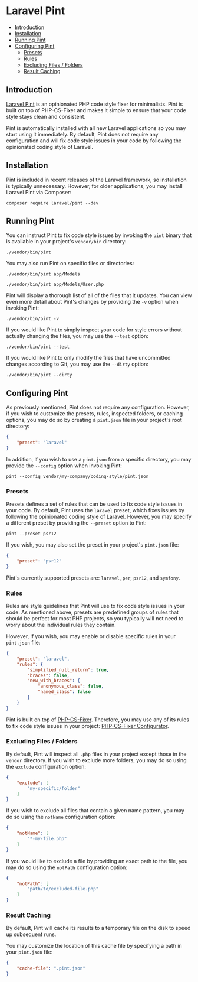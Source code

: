 # Laravel Pint

- [Introduction](#introduction)
- [Installation](#installation)
- [Running Pint](#running-pint)
- [Configuring Pint](#configuring-pint)
    - [Presets](#presets)
    - [Rules](#rules)
    - [Excluding Files / Folders](#excluding-files-or-folders)
    - [Result Caching](#result-caching)

<a name="introduction"></a>
## Introduction

[Laravel Pint](https://github.com/laravel/pint) is an opinionated PHP code style fixer for minimalists. Pint is built on top of PHP-CS-Fixer and makes it simple to ensure that your code style stays clean and consistent.

Pint is automatically installed with all new Laravel applications so you may start using it immediately. By default, Pint does not require any configuration and will fix code style issues in your code by following the opinionated coding style of Laravel.

<a name="installation"></a>
## Installation

Pint is included in recent releases of the Laravel framework, so installation is typically unnecessary. However, for older applications, you may install Laravel Pint via Composer:

```shell
composer require laravel/pint --dev
```

<a name="running-pint"></a>
## Running Pint

You can instruct Pint to fix code style issues by invoking the `pint` binary that is available in your project's `vendor/bin` directory:

```shell
./vendor/bin/pint
```

You may also run Pint on specific files or directories:

```shell
./vendor/bin/pint app/Models

./vendor/bin/pint app/Models/User.php
```

Pint will display a thorough list of all of the files that it updates. You can view even more detail about Pint's changes by providing the `-v` option when invoking Pint:

```shell
./vendor/bin/pint -v
```

If you would like Pint to simply inspect your code for style errors without actually changing the files, you may use the `--test` option:

```shell
./vendor/bin/pint --test
```

If you would like Pint to only modify the files that have uncommitted changes according to Git, you may use the `--dirty` option:

```shell
./vendor/bin/pint --dirty
```

<a name="configuring-pint"></a>
## Configuring Pint

As previously mentioned, Pint does not require any configuration. However, if you wish to customize the presets, rules, inspected folders, or caching options, you may do so by creating a `pint.json` file in your project's root directory:

```json
{
    "preset": "laravel"
}
```

In addition, if you wish to use a `pint.json` from a specific directory, you may provide the `--config` option when invoking Pint:

```shell
pint --config vendor/my-company/coding-style/pint.json
```

<a name="presets"></a>
### Presets

Presets defines a set of rules that can be used to fix code style issues in your code. By default, Pint uses the `laravel` preset, which fixes issues by following the opinionated coding style of Laravel. However, you may specify a different preset by providing the `--preset` option to Pint:

```shell
pint --preset psr12
```

If you wish, you may also set the preset in your project's `pint.json` file:

```json
{
    "preset": "psr12"
}
```

Pint's currently supported presets are: `laravel`, `per`, `psr12`, and `symfony`.

<a name="rules"></a>
### Rules

Rules are style guidelines that Pint will use to fix code style issues in your code. As mentioned above, presets are predefined groups of rules that should be perfect for most PHP projects, so you typically will not need to worry about the individual rules they contain.

However, if you wish, you may enable or disable specific rules in your `pint.json` file:

```json
{
    "preset": "laravel",
    "rules": {
        "simplified_null_return": true,
        "braces": false,
        "new_with_braces": {
            "anonymous_class": false,
            "named_class": false
        }
    }
}
```

Pint is built on top of [PHP-CS-Fixer](https://github.com/FriendsOfPHP/PHP-CS-Fixer). Therefore, you may use any of its rules to fix code style issues in your project: [PHP-CS-Fixer Configurator](https://mlocati.github.io/php-cs-fixer-configurator).

<a name="excluding-files-or-folders"></a>
### Excluding Files / Folders

By default, Pint will inspect all `.php` files in your project except those in the `vendor` directory. If you wish to exclude more folders, you may do so using the `exclude` configuration option:

```json
{
    "exclude": [
        "my-specific/folder"
    ]
}
```

If you wish to exclude all files that contain a given name pattern, you may do so using the `notName` configuration option:

```json
{
    "notName": [
        "*-my-file.php"
    ]
}
```

If you would like to exclude a file by providing an exact path to the file, you may do so using the `notPath` configuration option:

```json
{
    "notPath": [
        "path/to/excluded-file.php"
    ]
}
```

<a name="result-caching"></a>
### Result Caching

By default, Pint will cache its results to a temporary file on the disk to speed up subsequent runs.

You may customize the location of this cache file by specifying a path in your `pint.json` file:

```json
{
    "cache-file": ".pint.json"
}
```
